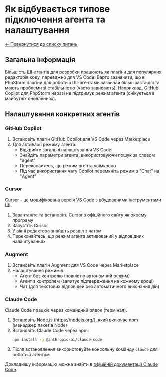# Як відбувається типове підключення агента та налаштування

[← Повернутися до списку питань](../agents.md)

## Загальна інформація

Більшість ШІ-агентів для розробки працюють як плагіни для популярних редакторів коду, переважно для VS Code. 
Варто зазначити, що в PhpStorm плагіни для роботи з ШІ-агентами зазвичай більш застарілі та мають проблеми зі стабільністю (часто зависають). Наприклад, GitHub Copilot для PhpStorm наразі не підтримує режим агента (очікується в майбутніх оновленнях).

## Налаштування конкретних агентів

### GitHub Copilot

1. Встановіть плагін GitHub Copilot для VS Code через Marketplace
2. Для активації режиму агента:
   - Відкрийте загальні налаштування VS Code
   - Знайдіть параметри агента, використовуючи пошук за словом "agent"
   - Переконайтесь, що режим агента увімкнено
   - Під час використання чату Copilot перемкніть режим з "Chat" на "Agent"

### Cursor

Cursor - це модифікована версія VS Code з вбудованими інструментами ШІ.

1. Завантажте та встановіть Cursor з офіційного сайту як окрему програму
2. Запустіть Cursor
3. У вікні редактора знайдіть розділ з чатом
4. Переконайтесь, що режим агента активований у відповідних налаштуваннях

### Augment

1. Встановіть плагін Augment для VS Code через Marketplace
2. Налаштування режимів:
   - Агент без контролю (повністю автономний режим)
   - Агент з контролем (запитує підтвердження на кожному кроці)
   - Чат (для текстових відповідей без автоматичного виконання дій)

### Claude Code

Claude Code працює через командний рядок (термінал).

1. Встановіть Node.js (https://nodejs.org/), який включає npm (менеджер пакетів Node)
2. Встановіть Claude Code через npm:
   ```bash
   npm install -g @anthropic-ai/claude-code
   ```
3. Після встановлення використовуйте консольну команду `claude` для роботи з агентом

Докладнішу інформацію можна знайти в [офіційній документації Claude Code](https://docs.anthropic.com/en/docs/claude-code/overview).